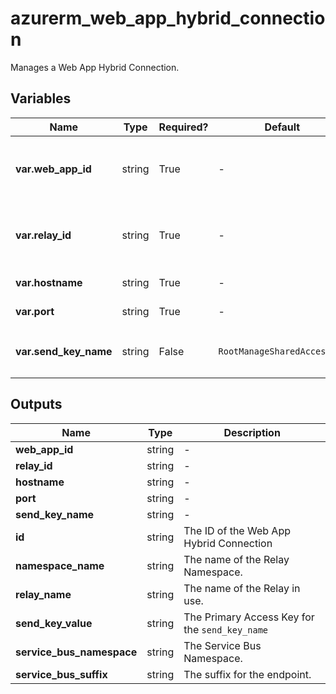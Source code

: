 # azurerm_web_app_hybrid_connection

Manages a Web App Hybrid Connection.

## Variables

| Name | Type | Required? |  Default  |  Description |
| ---- | ---- | --------- |  ----------- | ----------- |
| **var.web_app_id** | string | True | -  |  The ID of the Web App for this Hybrid Connection. Changing this forces a new resource to be created. | 
| **var.relay_id** | string | True | -  |  The ID of the Relay Hybrid Connection to use. Changing this forces a new resource to be created. | 
| **var.hostname** | string | True | -  |  The hostname of the endpoint. | 
| **var.port** | string | True | -  |  The port to use for the endpoint. | 
| **var.send_key_name** | string | False | `RootManageSharedAccessKey`  |  The name of the Relay key with `Send` permission to use. Defaults to `RootManageSharedAccessKey` | 



## Outputs

| Name | Type | Description |
| ---- | ---- | --------- | 
| **web_app_id** | string  | - | 
| **relay_id** | string  | - | 
| **hostname** | string  | - | 
| **port** | string  | - | 
| **send_key_name** | string  | - | 
| **id** | string  | The ID of the Web App Hybrid Connection | 
| **namespace_name** | string  | The name of the Relay Namespace. | 
| **relay_name** | string  | The name of the Relay in use. | 
| **send_key_value** | string  | The Primary Access Key for the `send_key_name` | 
| **service_bus_namespace** | string  | The Service Bus Namespace. | 
| **service_bus_suffix** | string  | The suffix for the endpoint. | 